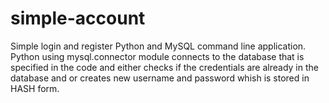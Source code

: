 # simple-account
Simple login and register Python and MySQL command line application. Python using mysql.connector module connects to the database that is specified in the code and either checks if the credentials are already in the database and or creates new username and password whish is stored in HASH form.
